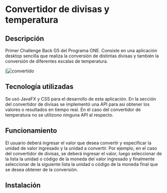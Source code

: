 # Convertidor de divisas y temperatura
## Descripción
Primer Challenge Back G5 del Programa ONE. Consiste en una aplicación desktop sencilla que realiza la conversión de distintas divisas y también la conversión de diferentes escalas de temperatura.

[![convertido](https://media.giphy.com/media/v1.Y2lkPTc5MGI3NjExeTFldDgyZWlzaGNpN3NwcjZ3d2l5Mzh5dWpqMjBiYjRkaTBoNWdrcCZlcD12MV9pbnRlcm5hbF9naWZfYnlfaWQmY3Q9Zw/ME77Dy0oEllvVHjd7I/giphy.gif)
## Tecnología utilizadas
Se usó JavaFX y CSS para el desarrollo de esta aplicación. En la sección del convertidor de divisas se implementó una API para asi obtener los valores o resultados en tiempo real. En el caso del convertidor de temperatura no se utilizono ninguna API al respecto.
## Funcionamiento
El usuario deberá ingresar el valor que desea convertir y especificar la unidad de valor ingresado y la unidad a convertir. Por ejemplo, en el caso del convertidor de divisas, se deberá ingresar el valor, luego seleccionar de la lista la unidad o código de la moneda del valor ingresado y finalmente seleccionar de la siguiente lista la unidad o código de la moneda final que se desea obtener de la conversión.
## Instalación

